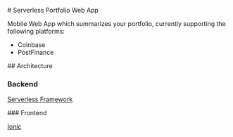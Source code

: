 # Serverless Portfolio Web App

Mobile Web App which summarizes your portfolio, currently supporting the following platforms:
* Coinbase
* PostFinance

## Architecture

### Backend

[Serverless Framework](https://serverless.com/framework)

### Frontend

[Ionic](https://ionicframework.com)
